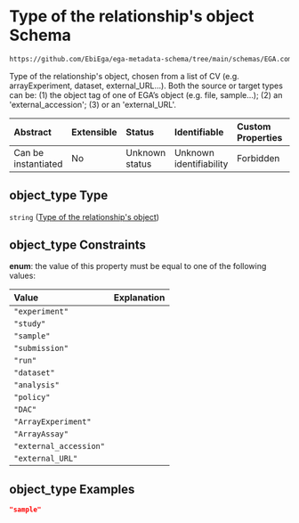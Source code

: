 # Type of the relationship's object Schema

```txt
https://github.com/EbiEga/ega-metadata-schema/tree/main/schemas/EGA.common-definitions.json#/definitions/one-relationship-end/properties/object_type
```

Type of the relationship's object, chosen from a list of CV (e.g. arrayExperiment, dataset, external_URL...). Both the source or target types can be: (1) the object tag of one of EGA’s object (e.g. file, sample…); (2) an 'external_accession'; (3) or an 'external_URL'.

| Abstract            | Extensible | Status         | Identifiable            | Custom Properties | Additional Properties | Access Restrictions | Defined In                                                                                |
| :------------------ | :--------- | :------------- | :---------------------- | :---------------- | :-------------------- | :------------------ | :---------------------------------------------------------------------------------------- |
| Can be instantiated | No         | Unknown status | Unknown identifiability | Forbidden         | Allowed               | none                | [EGA.common-definitions.json*](../out/EGA.common-definitions.json "open original schema") |

## object_type Type

`string` ([Type of the relationship's object](ega-2-definitions-relationships-object-either-source-or-target-properties-type-of-the-relationships-object.md))

## object_type Constraints

**enum**: the value of this property must be equal to one of the following values:

| Value                  | Explanation |
| :--------------------- | :---------- |
| `"experiment"`         |             |
| `"study"`              |             |
| `"sample"`             |             |
| `"submission"`         |             |
| `"run"`                |             |
| `"dataset"`            |             |
| `"analysis"`           |             |
| `"policy"`             |             |
| `"DAC"`                |             |
| `"ArrayExperiment"`    |             |
| `"ArrayAssay"`         |             |
| `"external_accession"` |             |
| `"external_URL"`       |             |

## object_type Examples

```json
"sample"
```
